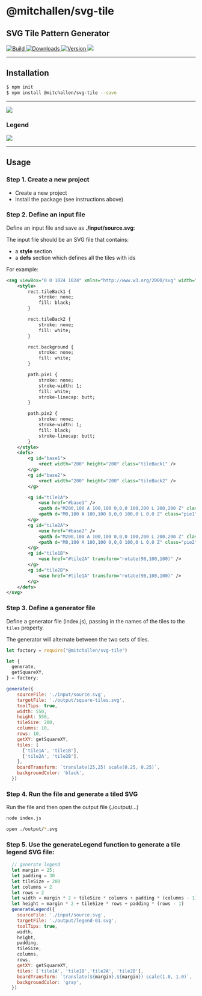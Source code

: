 @mitchallen/svg-tile
==
SVG Tile Pattern Generator
--
<p>
  <a href="https://npmjs.org/package/@mitchallen/svg-tile">
    <img src="https://img.shields.io/github/actions/workflow/status/mitchallen/drawing-kit/check.yaml" alt="Build">
  </a>

  <a href="https://npmjs.org/package/@mitchallen/svg-tile">
    <img src="http://img.shields.io/npm/dt/@mitchallen/svg-tile.svg?style=flat-square" alt="Downloads">
  </a>

  <a href="https://npmjs.org/package/@mitchallen/svg-tile">
    <img src="http://img.shields.io/npm/v/@mitchallen/svg-tile.svg?style=flat-square" alt="Version">
  </a>
  
  <a href="https://npmjs.org/package/@mitchallen/svg-tile">
    <img src="https://img.shields.io/github/license/mitchallen/drawing-kit.svg">
  </a>

  <br />
  
</p>

* * *

## Installation

```sh
$ npm init
$ npm install @mitchallen/svg-tile --save
```

* * *

<img src="https://raw.githubusercontent.com/mitchallen/drawing-kit/main/examples/svg-tile/tile-101/output/square-tiles.svg" />

### Legend

<img src="https://raw.githubusercontent.com/mitchallen/drawing-kit/main/packages/svg-tile/__tests__/output/legend-01.svg" />

* * *

## Usage

### Step 1. Create a new project

* Create a new project
* Install the package (see instructions above)

### Step 2. Define an input file

Define an input file and save as **./input/source.svg**:

The input file should be an SVG file that contains:
* a **style** section
* a **defs** section which defines all the tiles with ids

For example:

```svg
<svg viewBox="0 0 1024 1024" xmlns="http://www.w3.org/2000/svg" width="1024" height="1024">
    <style>
        rect.tileBack1 {
            stroke: none;
            fill: black;
        }

        rect.tileBack2 {
            stroke: none;
            fill: white;
        }

        rect.background {
            stroke: none;
            fill: white;
        }

        path.pie1 {
            stroke: none;
            stroke-width: 1;
            fill: white;
            stroke-linecap: butt;
        }

        path.pie2 {
            stroke: none;
            stroke-width: 1;
            fill: black;
            stroke-linecap: butt;
        }
    </style>
    <defs>
        <g id="base1">
            <rect width="200" height="200" class="tileBack1" />
        </g>
        <g id="base2">
            <rect width="200" height="200" class="tileBack2" />
        </g>

        <g id="tile1A">
            <use href="#base1" />
            <path d="M200,100 A 100,100 0,0,0 100,200 L 200,200 Z" class="pie1" />
            <path d="M0,100 A 100,100 0,0,0 100,0 L 0,0 Z" class="pie1" />
        </g>
        <g id="tile2A">
            <use href="#base2" />
            <path d="M200,100 A 100,100 0,0,0 100,200 L 200,200 Z" class="pie2" />
            <path d="M0,100 A 100,100 0,0,0 100,0 L 0,0 Z" class="pie2" />
        </g>
        <g id="tile1B">
            <use href="#tile2A" transform="rotate(90,100,100)" />
        </g>
        <g id="tile2B">
            <use href="#tile1A" transform="rotate(90,100,100)" />
        </g>
    </defs>
</svg>
```

### Step 3. Define a generator file

Define a generator file (index.js), passing in the names of the tiles to the `tiles` property.

The generator will alternate between the two sets of tiles.

```js
let factory = require("@mitchallen/svg-tile")

let {
  generate,
  getSquareXY,
} = factory;

generate({
    sourceFile: './input/source.svg',
    targetFile: './output/square-tiles.svg',
    toolTips: true,
    width: 550,
    height: 550,
    tileSize: 200,
    columns: 10,
    rows: 10,
    getXY: getSquareXY,
    tiles: [
      ['tile1A', 'tile1B'],
      ['tile2A', 'tile2B'],
    ],
    boardTransform: `translate(25,25) scale(0.25, 0.25)`,
    backgroundColor: 'black',
  })
```

### Step 4. Run the file and generate a tiled SVG

Run the file and then open the output file (./output/...)

```sh
node index.js

open ./output/*.svg
```

### Step 5. Use the generateLegend function to generate a tile legend SVG file:

```js
  // generate legend
  let margin = 25;
  let padding = 30
  let tileSize = 200
  let columns = 2
  let rows = 2
  let width = margin * 2 + tileSize * columns + padding * (columns - 1)
  let height = margin * 2 + tileSize * rows + padding * (rows - 1)
  generateLegend({
    sourceFile: './input/source.svg',
    targetFile: './output/legend-01.svg',
    toolTips: true,
    width,
    height,
    padding,
    tileSize,
    columns,
    rows,
    getXY: getSquareXY,
    tiles: ['tile1A', 'tile1B','tile2A', 'tile2B'],
    boardTransform: `translate(${margin},${margin}) scale(1.0, 1.0)`,
    backgroundColor: 'gray',
  })

```



  